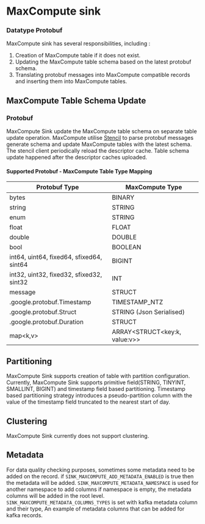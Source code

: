 # MaxCompute sink

### Datatype Protobuf

MaxCompute sink has several responsibilities, including :

1. Creation of MaxCompute table if it does not exist.
2. Updating the MaxCompute table schema based on the latest protobuf schema.
3. Translating protobuf messages into MaxCompute compatible records and inserting them into MaxCompute tables.

## MaxCompute Table Schema Update

### Protobuf

MaxCompute Sink update the MaxCompute table schema on separate table update operation. MaxCompute
utilise [Stencil](https://github.com/goto/stencil) to parse protobuf messages generate schema and update MaxCompute
tables with the latest schema.
The stencil client periodically reload the descriptor cache. Table schema update happened after the descriptor caches
uploaded.

#### Supported Protobuf - MaxCompute Table Type Mapping

| Protobuf Type                            | MaxCompute Type               |
|------------------------------------------|-------------------------------|
| bytes                                    | BINARY                        |
| string                                   | STRING                        |
| enum                                     | STRING                        |
| float                                    | FLOAT                         |
| double                                   | DOUBLE                        |
| bool                                     | BOOLEAN                       |
| int64, uint64, fixed64, sfixed64, sint64 | BIGINT                        |
| int32, uint32, fixed32, sfixed32, sint32 | INT                           |
| message                                  | STRUCT                        |
| .google.protobuf.Timestamp               | TIMESTAMP_NTZ                 |
| .google.protobuf.Struct                  | STRING (Json Serialised)      |
| .google.protobuf.Duration                | STRUCT                        |
| map<k,v>                                 | ARRAY<STRUCT<key:k, value:v>> |

## Partitioning

MaxCompute Sink supports creation of table with partition configuration. Currently, MaxCompute Sink supports primitive field(STRING, TINYINT, SMALLINT, BIGINT)
and timestamp field based partitioning. Timestamp based partitioning strategy introduces a pseudo-partition column with the value of the timestamp field truncated to the nearest start of day.

## Clustering

MaxCompute Sink currently does not support clustering.

## Metadata

For data quality checking purposes, sometimes some metadata need to be added on the record.
if `SINK_MAXCOMPUTE_ADD_METADATA_ENABLED` is true then the metadata will be added.
`SINK_MAXCOMPUTE_METADATA_NAMESPACE` is used for another namespace to add columns
if namespace is empty, the metadata columns will be added in the root level.
`SINK_MAXCOMPUTE_METADATA_COLUMNS_TYPES` is set with kafka metadata column and their type,
An example of metadata columns that can be added for kafka records.
